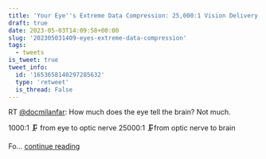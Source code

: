 ```yaml
---
title: 'Your Eye''s Extreme Data Compression: 25,000:1 Vision Delivery'
draft: true
date: 2023-05-03T14:09:58+00:00
slug: '202305031409-eyes-extreme-data-compression'
tags:
  - tweets
is_tweet: true
tweet_info:
  id: '1653658140297285632'
  type: 'retweet'
  is_thread: False
---
```




RT [@docmilanfar](https://x.com/docmilanfar): How much does the eye tell the brain? Not much.

1000:1 🗜️ from eye to optic nerve
25000:1 🗜️from optic nerve to brain

Fo… [continue reading](https://x.com/sytelus/status/1653658140297285632)
